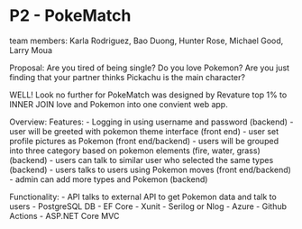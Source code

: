 # P2 - PokeMatch

team members: Karla Rodriguez, Bao Duong, Hunter Rose, Michael Good, Larry Moua

Proposal: 
  Are you tired of being single? 
  Do you love Pokemon? 
  Are you just finding that your partner thinks Pickachu is the main character?
  
  WELL! Look no further for PokeMatch was designed by Revature top 1% to INNER JOIN love and Pokemon into one convient web app.
   
Overview:
  Features:
    - Logging in using username and password (backend)
    - user will be greeted with pokemon theme interface (front end)
    - user set profile pictures as Pokemon (front end/backend)
    - users will be grouped into three category based on pokemon elements (fire, water, grass) (backend)
    - users can talk to similar user who selected the same types (backend)
    - users talks to users using Pokemon moves (front end/backend)
    - admin can add more types and Pokemon (backend)

  Functionality:
    - API talks to external API to get Pokemon data and talk to users
    - PostgreSQL DB
    - EF Core
    - Xunit
    - Serilog or Nlog
    - Azure
    - Github Actions
    - ASP.NET Core MVC
    
